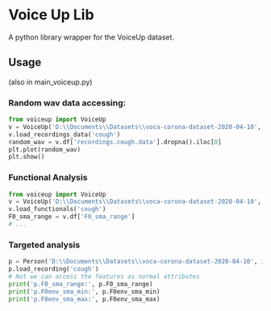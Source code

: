 # Voice Up Lib
A python library wrapper for the VoiceUp dataset.

## Usage
(also in main_voiceup.py)
### Random wav data accessing:
```python
from voiceup import VoiceUp
v = VoiceUp('D:\\Documents\\Datasets\\voca-corona-dataset-2020-04-10', limit_rows=100)
v.load_recordings_data('cough')
random_wav = v.df['recordings.cough.data'].dropna().iloc[0]
plt.plot(random_wav)
plt.show()
```
### Functional Analysis
```python
from voiceup import VoiceUp
v = VoiceUp('D:\\Documents\\Datasets\\voca-corona-dataset-2020-04-10', limit_rows=100)
v.load_functionals('cough')
F0_sma_range = v.df['F0_sma_range']
# ...
```

### Targeted analysis
```python
p = Person('D:\\Documents\\Datasets\\voca-corona-dataset-2020-04-10', id='5e730b5d19fe630007a3e97a')
p.load_recording('cough')
# Not we can access the features as normal attributes
print('p.F0_sma_range:', p.F0_sma_range)
print('p.F0env_sma_min:', p.F0env_sma_min)
print('p.F0env_sma_max:', p.F0env_sma_max)
```
